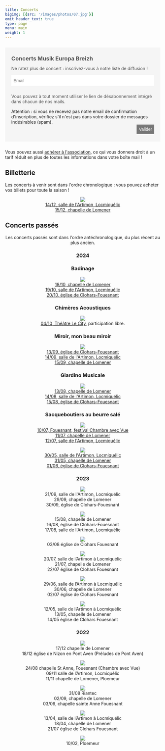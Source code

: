 ```yaml
---
title: Concerts
bigimg: [{src: '/images/photos/07.jpg'}]
omit_header_text: true
type: page
menu: main
weight: 1
---
```


<form method="post" action="https://newsletter.infomaniak.com/external/submit" class="inf-form" target="_blank"><input type="email" name="email" style="display:none" /><input type="hidden" name="key" value="eyJpdiI6ImxMZ3p5U2JIRDhLRWRUXC9KTnFxeDNDOVAzN2pTN21JMGhIbW9SdVRua0NNPSIsInZhbHVlIjoiT0F5bklPZ0d5V3c2aGFTTnlYam9jVmVqUTJkVWhidjBUQ2lMVlNMb2FaVT0iLCJtYWMiOiI5OTA4ZjhjZGUxMGUwMzRjNjZhZGZhMTJhMDBhYjczODk4NzUyYzQ3ODZiNWVlNWQ2YmUwYjA5YTk1OGQyMjQ1In0="><input type="hidden" name="webform_id" value="16806"><style> .inf-main_d6da0257d11fb247f4a607bae48f69d1{ background-color:#f5f5f5; padding:25px 20px; margin:25px auto; } .inf-main_d6da0257d11fb247f4a607bae48f69d1 .inf-content { margin-top:13px;} .inf-main_d6da0257d11fb247f4a607bae48f69d1 h4, .inf-main_d6da0257d11fb247f4a607bae48f69d1 span, .inf-main_d6da0257d11fb247f4a607bae48f69d1 label, .inf-main_d6da0257d11fb247f4a607bae48f69d1 input, .inf-main_d6da0257d11fb247f4a607bae48f69d1 .inf-submit, .inf-main_d6da0257d11fb247f4a607bae48f69d1 .inf-success p a { color:#555555; font-size:14px; } .inf-main_d6da0257d11fb247f4a607bae48f69d1 h4{ font-size:18px; margin:0px 0px 13px 0px; } .inf-main_d6da0257d11fb247f4a607bae48f69d1 h4, .inf-main_d6da0257d11fb247f4a607bae48f69d1 label{ font-weight:bold; } .inf-main_d6da0257d11fb247f4a607bae48f69d1 .inf-input { margin-bottom:7px; } .inf-main_d6da0257d11fb247f4a607bae48f69d1 label { display:block;} .inf-main_d6da0257d11fb247f4a607bae48f69d1 input{ height:35px; color:#999999; border: 1px solid #E9E9E9; border:none; padding-left:7px; } .inf-main_d6da0257d11fb247f4a607bae48f69d1 .inf-input.inf-error label, .inf-main_d6da0257d11fb247f4a607bae48f69d1 .inf-input.inf-error span.inf-message{ color: #cc0033; } .inf-main_d6da0257d11fb247f4a607bae48f69d1 .inf-input.inf-error input{ border: 1px solid #cc0033; } .inf-main_d6da0257d11fb247f4a607bae48f69d1 .inf-input input { width:100%;} .inf-main_d6da0257d11fb247f4a607bae48f69d1 .inf-input.inf-error span.inf-message { display: block; } .inf-main_d6da0257d11fb247f4a607bae48f69d1 .inf-submit { text-align:right;} .inf-main_d6da0257d11fb247f4a607bae48f69d1 .inf-submit input{ background-color:#777777; color:#ffffff; border:none; font-weight: normal; height:auto; padding:7px; } .inf-main_d6da0257d11fb247f4a607bae48f69d1 .inf-submit input.disabled{ opacity: 0.4; } .inf-btn { color: rgb(85, 85, 85); border: medium none; font-weight: normal; height: auto; padding: 7px; display: inline-block; background-color: white; box-shadow: 0px 1px 1px rgba(0, 0, 0, 0.24); border-radius: 2px; line-height: 1em; } .inf-rgpd { margin:25px 0px 15px 0px; color:#555555; } </style> <div class="inf-main_d6da0257d11fb247f4a607bae48f69d1"> <h4>Concerts Musik Europa Breizh</h4> <span>Ne ratez plus de concert : inscrivez-vous à notre liste de diffusion !</span> <div class="inf-success" style="display:none"> <h4>Votre inscription a été enregistrée avec succès !</h4> <p> <a href="#" class="inf-btn">&laquo;</a> </p> </div> <div class="inf-content"> <div class="inf-input inf-input-text"> <input type="text" name="inf[1]" data-inf-meta = "1" data-inf-error = "Merci de renseigner une adresse email" required="required" placeholder="Email" > </div> <div class="inf-rgpd">Vous pouvez à tout moment utiliser le lien de désabonnement intégré dans chacun de nos mails.</div> 
<div>Attention : si vous ne recevez pas notre email de confirmation d'inscription, vérifiez s'il n'est pas dans votre dossier de messages indésirables (spam).</div>
<div class="inf-submit"> <input type="submit" name="" value="Valider"> </div> </div> </div> </form>

Vous pouvez aussi [adhérer à l'association](/adhesion), ce
qui vous donnera droit à un tarif réduit en plus de toutes les
informations dans votre boîte mail !

## Billetterie

Les concerts à venir sont dans l'ordre chronologique : vous pouvez acheter vos billets pour toute la saison !

<center>

![](/images/concerts/2024-favorite.png)<br/>
[14/12, salle de l'Artimon, Locmiquélic](/reservations/2024-12-14)<br/>
[15/12, chapelle de Lomener](/reservations/2024-12-15)<br/>

</center>

## Concerts passés

<center>

Les concerts passés sont dans l'ordre antéchronologique, du plus récent au plus ancien.

### 2024

### Badinage
![](/images/concerts/2024-badinage.png)<br/>
[18/10, chapelle de Lomener](/reservations/2024-10-18)<br/>
[19/10, salle de l'Artimon, Locmiquélic](/reservations/2024-10-19)<br/>
[20/10, église de Clohars-Fouesnant](/reservations/2024-10-20)<br/>

### Chimères Acoustiques
[![](/images/concerts/2024-chimeres.png)](/posts/2024-09-20-chimeres-acoustiques/)<br/>
[04/10, Théâtre Le City](/posts/2024-09-20-chimeres-acoustiques/), participation libre.


### Miroir, mon beau miroir
![](/images/concerts/2024-miroir.png)<br/>
[13/09, église de Clohars-Fouesnant](/reservations/2024-09-13)<br/>
[14/09, salle de l'Artimon, Locmiquélic](/reservations/2024-09-14)<br/>
[15/09, chapelle de Lomener](/reservations/2024-09-15)<br/>


### Giardino Musicale
![](/images/concerts/2024-giardino.png)<br/>
[13/08, chapelle de Lomener](/reservations/2024-08-13)<br/>
[14/08, salle de l'Artimon, Locmiquélic](/reservations/2024-08-14)<br/>
[15/08, église de Clohars-Fouesnant](/reservations/2024-08-15)<br/>


### Sacqueboutiers au beurre salé
![](/images/concerts/2024-sacqueboutiers.png)<br/>
[10/07, Fouesnant, festival Chambre avec Vue](/reservations/2024-07-10)<br/>
[11/07, chapelle de Lomener](/reservations/2024-07-11)<br/>
[12/07, salle de l'Artimon, Locmiquélic](/reservations/2024-07-12)<br/>


![](/images/concerts/2024-trio-nuit-dete.png)<br/>
[30/05, salle de l'Artimon, Locmiquélic](/reservations/2024-05-30)<br/>
[31/05, chapelle de Lomener](/reservations/2024-05-31)<br/>
[01/06, église de Clohars-Fouesnant](/reservations/2024-06-01)


### 2023

![](/images/concerts/baroque-trombone.jpg)<br/>
21/09, salle de l'Artimon, Locmiquélic<br/>
29/09, chapelle de Lomener<br/>
30/09, église de Clohars-Fouesnant

![](/images/concerts/la-grande-traversee.jpg)<br/>
15/08, chapelle de Lomener<br/>
16/08, église de Clohars-Fouesnant<br/>
17/08, salle de l'Artimon, Locmiquélic

![](/images/concerts/france-angleterre.jpg)<br/>
03/08 église de Clohars Fouesnant
  
![](/images/concerts/hautbois-dmon-coeur.jpg)<br/>
20/07, salle de l’Artimon à Locmiquélic<br/>
21/07, chapelle de Lomener<br/>
22/07 église de Clohars Fouesnant

![](/images/concerts/regale-clavecin.jpg)<br/>
29/06, salle de l’Artimon à Locmiquélic<br/>
30/06, chapelle de Lomener<br/>
02/07 église de Clohars Fouesnant

![](/images/concerts/labyrinthe2.jpg)<br/>
12/05, salle de l’Artimon à Locmiquélic<br/>
13/05, chapelle de Lomener<br/>
14/05 église de Clohars Fouesnant

### 2022

![](/images/concerts/noel.jpg)<br/>
17/12 chapelle de Lomener<br/>
18/12 église de Nizon en Pont Aven (Préludes de Pont Aven)

![](/images/concerts/anniversaires.jpg)<br/>
24/08 chapelle St Anne, Fouesnant (Chambre avec Vue)<br/>
09/11 salle de l’Artimon, Locmiquélic<br/>
11/11 chapelle de Lomener, Ploemeur

![](/images/concerts/serpent.jpg)<br/>
31/08 Riantec<br/>
02/09, chapelle de Lomener<br/>
03/09, chapelle sainte Anne Fouesnant

![](/images/concerts/pascal.jpg)<br/>
13/04, salle de l’Artimon à Locmiquélic<br/>
18/04, chapelle de Lomener<br/>
21/07 église de Clohars Fouesnant

![](/images/concerts/tartuffe.jpg)<br/>
10/02, Ploemeur

</center>
